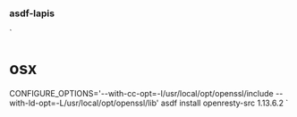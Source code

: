 ### asdf-lapis

`
# osx
CONFIGURE_OPTIONS='--with-cc-opt=-I/usr/local/opt/openssl/include --with-ld-opt=-L/usr/local/opt/openssl/lib' asdf install openresty-src 1.13.6.2
`
